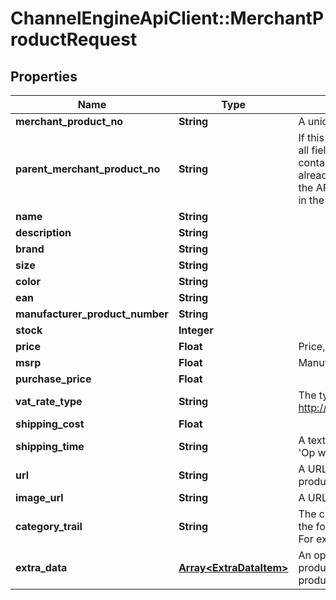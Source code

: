 # ChannelEngineApiClient::MerchantProductRequest

## Properties
Name | Type | Description | Notes
------------ | ------------- | ------------- | -------------
**merchant_product_no** | **String** | A unique identifier of the product. | [optional] 
**parent_merchant_product_no** | **String** | If this product is a different version of another  product (for example, all fields are the same except  size and/or color), then this field should contain  the &#39;MerchantProductNo&#39; of the parent. The parent  should already exist (or be present between the products  in the content of the API call, it does not matter whether   the parent is behind the child in the list). | [optional] 
**name** | **String** |  | [optional] 
**description** | **String** |  | [optional] 
**brand** | **String** |  | [optional] 
**size** | **String** |  | [optional] 
**color** | **String** |  | [optional] 
**ean** | **String** |  | [optional] 
**manufacturer_product_number** | **String** |  | [optional] 
**stock** | **Integer** |  | [optional] 
**price** | **Float** | Price, including VAT. | [optional] 
**msrp** | **Float** | Manufacturer&#39;s suggested retail price | [optional] 
**purchase_price** | **Float** |  | [optional] 
**vat_rate_type** | **String** | The type of VAT which applies to this product.  See: http://ec.europa.eu/taxation_customs/taxation/vat/topics/rates_en.htm | [optional] 
**shipping_cost** | **Float** |  | [optional] 
**shipping_time** | **String** | A textual representation of the shippingtime.  For example, in Dutch: &#39;Op werkdagen voor 22:00 uur besteld, morgen in huis&#39; | [optional] 
**url** | **String** | A URL pointing to the merchant&#39;s webpage  which displays this product. | [optional] 
**image_url** | **String** | A URL at which an image of this product  can be found. | [optional] 
**category_trail** | **String** | The category to which this product belongs.  Please supply this field in the following format:  &#39;maincategory &amp;gt; category &amp;gt; subcategory&#39;  For example:  &#39;vehicles &amp;gt; bikes &amp;gt; mountainbike&#39; | [optional] 
**extra_data** | [**Array&lt;ExtraDataItem&gt;**](ExtraDataItem.md) | An optional list of key-value pairs containing  extra data about this product. This data can be  sent to channels or used for filtering products. | [optional] 


